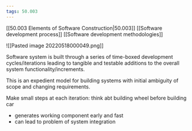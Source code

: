 ```yaml
---
tags: 50.003
---
```

[[50.003 Elements of Software Construction|50.003]]
[[Software development process]]
[[Software development methodologies]]

![[Pasted image 20220518000049.png]]

Software system is built through a series of time-boxed development cycles/iterations leading to tangible and testable additions to the overall system functionality/increments.

This is an expedient model for building systems with initial ambiguity of scope and changing requirements.

Make small steps at each iteration: think abt building wheel before building car
- generates working component early and fast
- can lead to problem of system integration